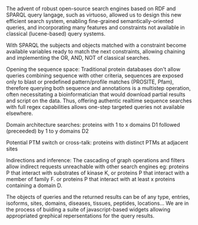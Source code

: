 The advent of robust open-source search engines based on RDF and SPARQL query langage, such as virtuoso, allowed us to design this new efficient search system, enabling fine-grained semantically-oriented queries, and incorporating many features and constraints not available in classical (lucene-based) query systems.

With SPARQL the subjects and objects matched with a constraint become available variables ready to match the next constraints, allowing chaining and implementing the OR, AND, NOT of classical searches.

Opening the sequence space:
Traditional protein databases don't allow queries combining sequence with other criteria, sequences are exposed only to blast or predefined pattern/profile matches (PROSITE, Pfam), therefore querying both sequence and annotations is a multistep operation, often necessitating a bioinformatician that would download partial results and script on the data.
Thus, offering authentic realtime sequence searches with full regex capabilities allows one-step targeted queries not available elsewhere.

Domain architecture searches:
proteins with 1 to x domains D1 followed (preceeded) by 1 to y domains D2

Potential PTM switch or cross-talk: proteins with distinct PTMs at adjacent sites

Indirections and inference:
The cascading of graph operations and filters allow indirect requests unreachable with other search engines
eg: proteins P that interact with substrates of kinase K, or proteins P that interact with a member of family F.
or proteins P that interact with at least x proteins containing a domain D.

The objects of queries and the returned results can be of any type, entries, isoforms, sites, domains, diseases, tissues, peptides, locations...
We are in the process of buiding a suite of javascript-based widgets allowing appropriated grephical repersentations
for the query results.

